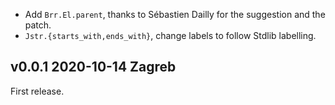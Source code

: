 
- Add `Brr.El.parent`, thanks to Sébastien Dailly for the suggestion 
  and the patch.
- `Jstr.{starts_with,ends_with}`, change labels to follow Stdlib labelling. 
  

v0.0.1 2020-10-14 Zagreb
------------------------

First release. 

